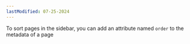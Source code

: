 ```yaml
---
lastModified: 07-25-2024
---
```


To sort pages in the sidebar, you can add an attribute named `order` to the metadata of a page

